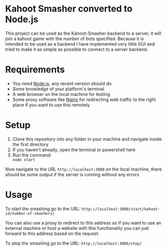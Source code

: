 # Kahoot Smasher converted to Node.js
This project can be used as the Kahoot-Smasher backend to a server, it will join a kahoot game with the number of bots specified. Because it is intended to be used as a backend I have implemented very little GUI and tried to make it as simple as possible to connect to a server backend.

# Requirements
<ul>
  <li>You need <a href="https://nodejs.org/en/">Node.js</a>, any recent version should do</li>
  <li><i>Some</i> knowledge of your platform's terminal</li>
  <li>A web browser on the local machine for testing</li>
  <li>Some proxy software like <a href="https://www.nginx.com/">Nginx</a> for redirecting web traffic to the right place if you want to use this remotely</li>
</ul>

# Setup
<ol>
  <li>Clone this repository into any folder in your machine and navigate inside the first directory</li>
  <li>If you haven't already, open the terminal or powershell here</li>
  <li>Run the command: </li>
  <code>node start</code>
</ol>

Now navigate to the URL <code>http://localhost:3000</code> on the local machine, there should be some output if the server is running without any errors

# Usage

To start the smashing go to the URL:
<code>http://localhost:3000/start/kahoot-id/number-of-smashers/</code>

You can also use a proxy to redirect to this address so if you want to use an external machine or host a website with this functionality you can just forward to this address based on the request.


To stop the smashing go to the URL:
<code>http://localhost:3000/stop/</code>
